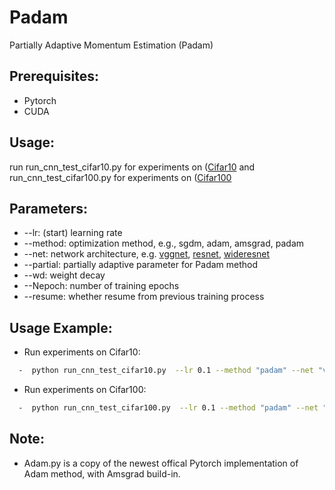# Padam
Partially Adaptive Momentum Estimation (Padam)

## Prerequisites: 
* Pytorch
* CUDA

## Usage:
run run_cnn_test_cifar10.py for experiments on ([Cifar10](https://www.cs.toronto.edu/~kriz/cifar.html) and run_cnn_test_cifar100.py for experiments on ([Cifar100](https://www.cs.toronto.edu/~kriz/cifar.html)

## Parameters:
* --lr: (start) learning rate 
* --method: optimization method, e.g., sgdm, adam, amsgrad, padam
* --net: network architecture, e.g. [vggnet](https://arxiv.org/abs/1409.1556), [resnet](https://arxiv.org/abs/1512.03385), [wideresnet](https://arxiv.org/abs/1605.07146)
* --partial: partially adaptive parameter for Padam method
* --wd: weight decay
* --Nepoch: number of training epochs
* --resume: whether resume from previous training process

## Usage Example:
* Run experiments on Cifar10:
```bash
  -  python run_cnn_test_cifar10.py  --lr 0.1 --method "padam" --net "vggnet"  --partial 0.125 --wd 5e-4
```
* Run experiments on Cifar100:
```bash
  -  python run_cnn_test_cifar100.py  --lr 0.1 --method "padam" --net "resnet"  --partial 0.125 --wd 5e-4
```
## Note:
* Adam.py is a copy of the newest offical Pytorch implementation of Adam method, with Amsgrad build-in. 
